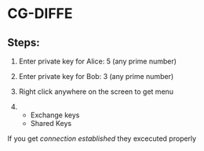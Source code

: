 # CG-DIFFE


## Steps:


1) Enter private key for Alice:
   5 (any prime number)

2)  Enter private key for Bob:
   3 (any prime number)


3) Right click anywhere on the screen to get menu

4)  * Exchange keys
    * Shared Keys


If you get *connection established* they excecuted properly



